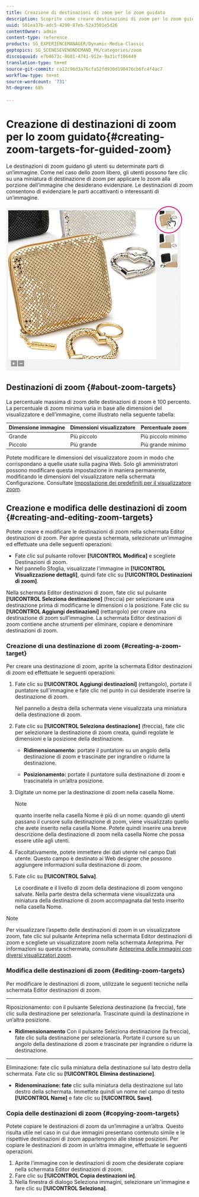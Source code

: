 ```yaml
---
title: Creazione di destinazioni di zoom per lo zoom guidato
description: Scoprite come creare destinazioni di zoom per lo zoom guidato.
uuid: 501ea37b-adc5-4290-87eb-52a3501e5d26
contentOwner: admin
content-type: reference
products: SG_EXPERIENCEMANAGER/Dynamic-Media-Classic
geptopics: SG_SCENESEVENONDEMAND_PK/categories/zoom
discoiquuid: e7b4673c-8681-4741-912e-9a31cf106449
translation-type: tm+mt
source-git-commit: ca12c96d3a76cfa52fd930d190476cb6fc4f4ac7
workflow-type: tm+mt
source-wordcount: '731'
ht-degree: 68%

---
```



# Creazione di destinazioni di zoom per lo zoom guidato{#creating-zoom-targets-for-guided-zoom}

Le destinazioni di zoom guidano gli utenti su determinate parti di un’immagine. Come nel caso dello zoom libero, gli utenti possono fare clic su una miniatura di destinazione di zoom per applicare lo zoom alla porzione dell’immagine che desiderano evidenziare. Le destinazioni di zoom consentono di evidenziare le parti accattivanti o interessanti di un’immagine.

![Creazione di destinazioni di zoom per lo zoom guidato](/help/assets/zo_guided_zoom.png)

## Destinazioni di zoom {#about-zoom-targets}

La percentuale massima di zoom delle destinazioni di zoom è 100 percento. La percentuale di zoom minima varia in base alle dimensioni del visualizzatore e dell’immagine, come illustrato nella seguente tabella:

| Dimensione immagine | Dimensioni visualizzatore | Percentuale zoom  |
|--- |--- |--- |
| Grande | Più piccolo | Più piccolo minimo |
| Piccolo | Più grande | Più grande minimo |

Potete modificare le dimensioni del visualizzatore zoom in modo che corrispondano a quelle usate sulla pagina Web. Solo gli amministratori possono modificare questa impostazione in maniera permanente, modificando le dimensioni del visualizzatore nella schermata Configurazione. Consultate [Impostazione dei predefiniti per il visualizzatore zoom](setting-zoom-viewer-presets.md#setting_up_zoom_viewer_presets).

## Creazione e modifica delle destinazioni di zoom  {#creating-and-editing-zoom-targets}

Potete creare e modificare le destinazioni di zoom nella schermata Editor destinazioni di zoom. Per aprire questa schermata, selezionate un’immagine ed effettuate una delle seguenti operazioni:

* Fate clic sul pulsante rollover **[!UICONTROL Modifica]** e scegliete Destinazioni di zoom.
* Nel pannello Sfoglia, visualizzate l&#39;immagine in **[!UICONTROL Visualizzazione dettagli]**, quindi fate clic su **[!UICONTROL Destinazioni di zoom]**.

Nella schermata Editor destinazioni di zoom, fate clic sul pulsante **[!UICONTROL Seleziona destinazione]** (freccia) per selezionare una destinazione prima di modificarne le dimensioni o la posizione. Fate clic su **[!UICONTROL Aggiungi destinazioni]** (rettangolo) per creare una destinazione di zoom sull’immagine. La schermata Editor destinazioni di zoom contiene anche strumenti per eliminare, copiare e denominare destinazioni di zoom.

### Creazione di una destinazione di zoom  {#creating-a-zoom-target}

Per creare una destinazione di zoom, aprite la schermata Editor destinazioni di zoom ed effettuate le seguenti operazioni: 

1. Fate clic su **[!UICONTROL Aggiungi destinazioni]** (rettangolo), portate il puntatore sull&#39;immagine e fate clic nel punto in cui desiderate inserire la destinazione di zoom.

   Nel pannello a destra della schermata viene visualizzata una miniatura della destinazione di zoom.

1. Fate clic su **[!UICONTROL Seleziona destinazione]** (freccia), fate clic per selezionare la destinazione di zoom creata, quindi regolate le dimensioni e la posizione della destinazione.

   * **Ridimensionamento:**
portate il puntatore su un angolo della destinazione di zoom e trascinate per ingrandire o ridurre la destinazione.

   * **Posizionamento:**
portate il puntatore sulla destinazione di zoom e trascinatela in un’altra posizione.

1. Digitate un nome per la destinazione di zoom nella casella Nome.

   >[!NOTE]
   >
   >quanto inserite nella casella Nome è più di un nome: quando gli utenti passano il cursore sulla destinazione di zoom, viene visualizzato quello che avete inserito nella casella Nome. Potete quindi inserire una breve descrizione della destinazione di zoom nella casella Nome che possa essere utile agli utenti.

1. Facoltativamente, potete immettere dei dati utente nel campo Dati utente. Questo campo è destinato ai Web designer che possono aggiungere informazioni sulla destinazione di zoom.
1. Fate clic su **[!UICONTROL Salva]**.

   Le coordinate e il livello di zoom della destinazione di zoom vengono salvate. Nella parte destra della schermata viene visualizzata una miniatura della destinazione di zoom accompagnata dal testo inserito nella casella Nome.

>[!NOTE]
>
>Per visualizzare l’aspetto delle destinazioni di zoom in un visualizzatore zoom, fate clic sul pulsante Anteprima nella schermata Editor destinazioni di zoom e scegliete un visualizzatore zoom nella schermata Anteprima. Per informazioni su questa schermata, consultate [Anteprima delle immagini con diversi visualizzatori zoom](previewing-image-assets-different-zoom.md#previewing_image_assets_with_different_zoom_viewers).

### Modifica delle destinazioni di zoom  {#editing-zoom-targets}

Per modificare le destinazioni di zoom, utilizzate le seguenti tecniche nella schermata Editor destinazioni di zoom.

* ****
Riposizionamento: con il pulsante Seleziona destinazione (la freccia), fate clic sulla destinazione per selezionarla. Trascinate quindi la destinazione in un’altra posizione.

* **Ridimensionamento**
Con il pulsante Seleziona destinazione (la freccia), fate clic sulla destinazione per selezionarla. Portate il cursore su un angolo della destinazione di zoom e trascinate per ingrandire o ridurre la destinazione.

* ****
Eliminazione: fate clic sulla miniatura della destinazione sul lato destro della schermata. Fate clic su **[!UICONTROL Elimina destinazione]**.

* **Ridenominazione: fate**
clic sulla miniatura della destinazione sul lato destro della schermata. Immettete quindi un nome nel campo di testo **[!UICONTROL Name]** e fate clic su **[!UICONTROL Save]**.

### Copia delle destinazioni di zoom {#copying-zoom-targets}

Potete copiare le destinazioni di zoom da un’immagine a un’altra. Questo risulta utile nel caso in cui due immagini presentano contenuto simile e le rispettive destinazioni di zoom appartengono alle stesse posizioni. Per copiare le destinazioni di zoom in un’altra immagine, effettuate le seguenti operazioni.

1. Aprite l’immagine con le destinazioni di zoom che desiderate copiare nella schermata Editor destinazioni di zoom. 
1. Fare clic su **[!UICONTROL Copia destinazioni in]**.
1. Nella finestra di dialogo Seleziona immagini, selezionare un&#39;immagine e fare clic su **[!UICONTROL Seleziona]**.

